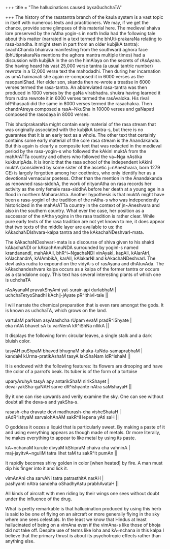 +++
title = "The hallucinations caused byxa0uchchaTA"

+++
The history of the rasatantra branch of the kaula system is a vast topic
in itself with numerous texts and practitioners. We may, if we get the
chance, provide some glimpses of this material here. The medieval shaiva
lore preserved by the nAtha yogin-s in north India had the following
tale about this matter (narrated in a text termed the bhUti-prakaraNa
relating to rasa-bandha. It might stem in part from an older kubjikA
tantra):  
svachChanda bhairava manifesting from the southward aghora face
(bhUtiprakaraNa mentions the aghora mantra multiple times) had a
discussion with kubjikA in the on the himAlaya on the secrets of
rAsAyana. She having heard his vast 25,000 verse tantra (a usual tantric
number) rewrote in a 12,000 verse text the mahodadhi. Then during her
incarnation as umA haimavati she again re-composed it in 6000 verses as
the rasopaniShad. Her elder son, skanda then re-wrote a treatise in 6000
verses termed the rasa-tantra. An abbreviated rasa-tantra was then
produced in 1000 verses by the gaNa vIrabhadra. shukra having learned it
from rudra rewrote it in 6000 verses termed the rasAvaloka. His rival
bR^ihaspati did the same in 8000 verses termed the rasachakra. Then
chandrAtreya composed a rasA\~NkuSha in 10000 verses and gaNapati
composed the rasodaya in 8000 verses.

This bhutiprakaraNa might contain early material of the rasa stream that
was originally associated with the kubjikA tantra-s, but there is no
guarantee that it is an early text as a whole. The other text that
certainly contains some early material of the core rasa stream is the
Anandakanda. But this again is clearly a composite text that was
redacted in the medieval period by the rasa-yogin-s who followed the
kAkinI muktA from the mahArATTa country and others who followed the
va\~Nga nAstika kukkuripAda. It is ironic that the rasa school of the
independent kAkinI muktA (considered by some sister of the ascetic
j\~nAneshvara, born 1279 CE) is largely forgotten among her coethnics,
who only identify her as a devotional vernacular poetess. Other than the
mention in the Anandakanda as renowned rasa-siddhA, the work of
nityanAtha on rasa records her activity as the only female rasa-siddhA
before her death at a young age in a flood in northern Maharashtra.
Another hypothesis is that muktA might have been a rasa-yoginI of the
tradition of the nAtha-s who was independently historicized in the
mahArATTa country in the context of jn\~Aneshvara and also in the
southern country. What ever the case, her position as a successor of the
nAtha yogins in the rasa tradition is rather clear. While pure early
texts of the rasa tradition are not yet known to me, it does appear that
two texts of the middle layer are available to us: the
kAkachaNDIshvara-kalpa tantra and the kAkachaNDeshvarI-mata.

The kAkachaNDeshvarI-mata is a discourse of shiva given to his shakti
kAkachaNDI or kAkachAmuNDA surrounded by yoginI-s named krandanandI,
mahAkAlI, bhR^i\~NgachaNDI vinAyakI, kapAlI, kAlarAtrI, kAlachandrA,
kAlAmbikA, karAlI, kAlakarNI and kAkachaNDeshvarI. The devI asks rudra
to expound on the vidyA-s of rasAyana and dhAtuvAda. The
kAkachandeshvara kalpa occurs as a kalpa of the former tantra or occurs
as a standalone copy. This text has several interesting plants of which
one is uchchaTA

rAsAyanaM pravakShyAmi yat-surair-api durlabhaM |  
uchchaTetyoShadhI kAchij-jAyate pR^ithivI-tale ||

I will narrate the chemical preparation that is even rare amongst the
gods. It is known as uchchaTA, which grows on the land.

vartulaM parNam asyAtashcha rUpam evaM pradR^iShyate |  
eka nAlA bhavet sA tu varNenA kR^iShNa nIlikA ||

It displays the following form: circular leaves, a single stalk and a
dark bluish color.

tasyAH puShpaM bhaved bhugnaM shuka-tuNda-samaprabhaM |  
kandaM kUrma-pratIkAshaM tasyA lakShaNam IdR^ishaM ||

It is endowed with the following features: Its flowers are drooping and
have the color of a parrot’s beak. Its tuber is of the form of a
tortoise

uparyAruhyA tasyA apy antarikShaM nirIkShayet |  
deva-yakSha-gaNAH sarve dR^ishyante nAtra saMshayaH ||

By it one can rise upwards and verily examine the sky. One can see
without doubt all the deva-s and yakSha-s.

rasash-cha dravate devi madhurash-cha visheShataH |  
sAdR^ishyaM sarvalohAnAM sakR^il lepena yAti saH ||

O goddess it oozes a liquid that is particularly sweet. By making a
paste of it and using everything appears as though made of metals. Or
more literally, he makes everything to appear to like metal by using its
paste.

kA\~nchanaM kurute divyaM kShipraM chaiva cha vahninA |  
maj-jayitvA\~nguliM tatra lihet taM tu sakR^it pumAn ||

It rapidly becomes shiny golden in color \[when heated\] by fire. A man
must dip his finger into it and lick it.

vimAnAni cha sarvANi tatra patrasthitA narAH |  
pashyanti nAtra sandeha oShadhyAstu prabhAvataH ||

All kinds of aircraft with men riding by their wings one sees without
doubt under the influence of the drug.

What is pretty remarkable is that hallucination produced by using this
herb is said to be one of flying on an aircraft or more generally flying
in the sky where one sees celestials. In the least we know that Hindus
at least hallucinated of being on a vimAna even if the vimAna-s like
those of bhoja did not take off. Despite use of terms like loha and
kA\~nchana in this kalpa I believe that the primary thrust is about its
psychotropic effects rather than anything else.
